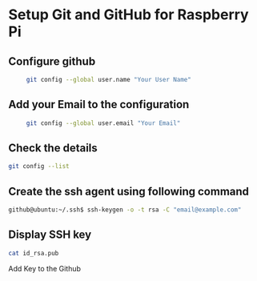 # Setup Git and GitHub for Raspberry Pi

## Configure github

```bash
     git config --global user.name "Your User Name" 

```
    
    
   ##  Add your Email to the configuration

    
``` bash
     git config --global user.email "Your Email" 
```


## Check the details 
``` bash
git config --list
```
## Create the ssh agent using following command
```bash
github@ubuntu:~/.ssh$ ssh-keygen -o -t rsa -C "email@example.com"
```
## Display SSH key
```bash 
cat id_rsa.pub
```

Add Key to the Github